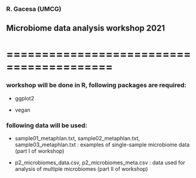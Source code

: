 ### R. Gacesa (UMCG)
## Microbiome data analysis workshop 2021
# =========================================

### workshop will be done in R, following packages are required:

- ggplot2

- vegan

### following data will be used:

- sample01_metaphlan.txt, sample02_metaphlan.txt, sample03_metaphlan.txt : examples of single-sample microbiome data (part I of workshop)

- p2_microbiomes_data.csv, p2_microbiomes_meta.csv : data used for analysis of multiple microbiomes (part II of workshop)
